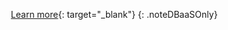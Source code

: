 &nbsp;&nbsp;&nbsp;[Learn more](https://www.splicemachine.com/get-started/){: target="_blank"}
{: .noteDBaaSOnly}
